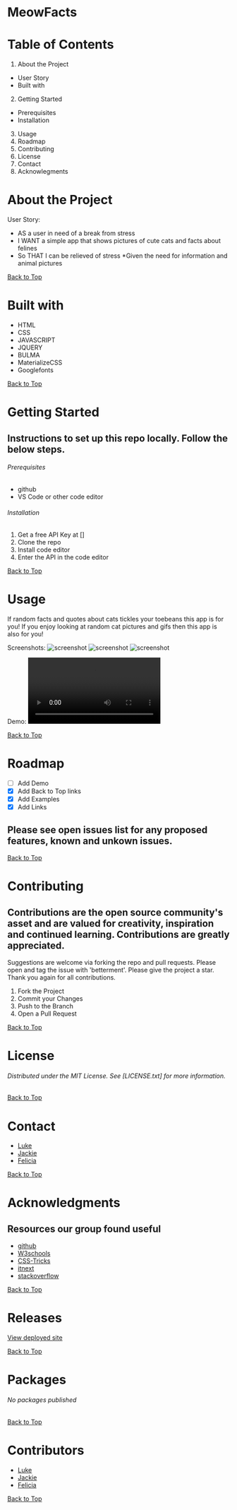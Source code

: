 # MeowFacts

# Table of Contents
1. About the Project
* User Story
* Built with
2. Getting Started
* Prerequisites
* Installation
3. Usage
4. Roadmap
5. Contributing
6. License
7. Contact
8. Acknowlegments

# About the Project

User Story:
* AS a user in need of a break from stress
* I WANT a simple app that shows pictures of cute cats and facts about felines
* So THAT I can be relieved of stress
*Given the need for information and animal pictures

[Back to Top](#MeowFacts)

# Built with

* HTML
* CSS
* JAVASCRIPT
* JQUERY
* BULMA
* MaterializeCSS
* Googlefonts

[Back to Top](#MeowFacts)

# Getting Started

## Instructions to set up this repo locally. Follow the below steps.

###### Prerequisites

* github
* VS Code or other code editor


###### Installation

1. Get a free API Key at []
2. Clone the repo
3. Install code editor
4. Enter the API in the code editor

[Back to Top](#MeowFacts)

# Usage

If random facts and quotes about cats tickles your toebeans this app is for you! If you enjoy looking at random cat pictures and gifs then this app is also for you! 

Screenshots:
![screenshot](heatleyj7.github.io_cat-api-project_.png)
![screenshot](meowcss.png)
![screenshot](meowjs.png)

Demo:
![link](MeowFactDemo.mp4) 

[Back to Top](#MeowFacts)

# Roadmap

- [ ] Add Demo
- [x] Add Back to Top links
- [x] Add Examples
- [x] Add Links

## Please see open issues list for any proposed features, known and unkown issues.

[Back to Top](#MeowFacts)

# Contributing

## Contributions are the open source community's asset and are valued for creativity, inspiration and continued learning. Contributions are greatly appreciated.
Suggestions are welcome via forking the repo and pull requests. Please open and tag the issue with 'betterment'. Please give the project a star. Thank you again for all contributions.
1. Fork the Project
2. Commit your Changes
4. Push to the Branch
5. Open a Pull Request

[Back to Top](#MeowFacts)

# License

###### Distributed under the MIT License. See [LICENSE.txt] for more information.

[Back to Top](#MeowFacts)

# Contact

- [Luke](https://github.com/BarkMulcher) 
- [Jackie](https://github.com/heatleyj7)
- [Felicia](https://github.com/maddiethornberry) 

[Back to Top](#MeowFacts)

# Acknowledgments

## Resources our group found useful
* [github](https://github.com/)
* [W3schools](https://w3schools.com/)
* [CSS-Tricks](https://css-tricks.com/)
* [itnext](https://itnext.io/)
* [stackoverflow](https://stackoverflow.com/)

[Back to Top](#MeowFacts)

# Releases

[View deployed site](https://heatleyj7.github.io/cat-api-project/)

[Back to Top](#MeowFacts)

# Packages

###### No packages published

[Back to Top](#MeowFacts)

# Contributors

- [Luke](https://github.com/BarkMulcher) 
- [Jackie](https://github.com/heatleyj7)
- [Felicia](https://github.com/maddiethornberry) 

[Back to Top](#MeowFacts)


